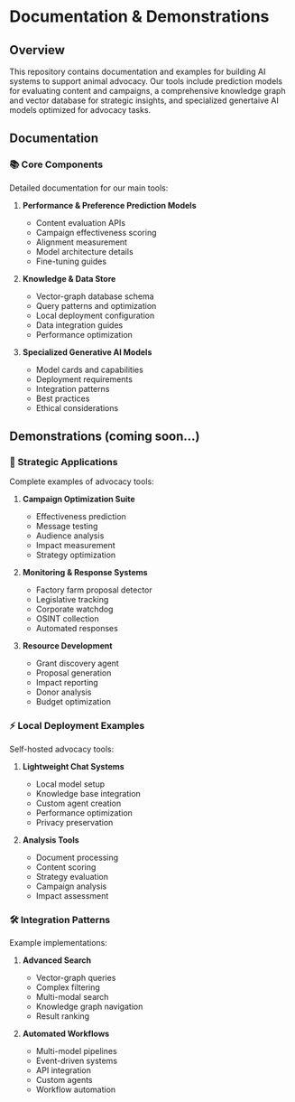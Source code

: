 # Documentation & Demonstrations

## Overview
This repository contains documentation and examples for building AI systems to support animal advocacy. Our tools include prediction models for evaluating content and campaigns, a comprehensive knowledge graph and vector database for strategic insights, and specialized genertaive AI models optimized for advocacy tasks.

## Documentation

### 📚 Core Components
Detailed documentation for our main tools:

1. **Performance & Preference Prediction Models**
   - Content evaluation APIs
   - Campaign effectiveness scoring
   - Alignment measurement
   - Model architecture details
   - Fine-tuning guides

2. **Knowledge & Data Store**
   - Vector-graph database schema
   - Query patterns and optimization
   - Local deployment configuration
   - Data integration guides
   - Performance optimization

3. **Specialized Generative AI Models**
   - Model cards and capabilities
   - Deployment requirements
   - Integration patterns
   - Best practices
   - Ethical considerations

## Demonstrations (coming soon...)

### 🎯 Strategic Applications
Complete examples of advocacy tools:

1. **Campaign Optimization Suite**
   - Effectiveness prediction
   - Message testing
   - Audience analysis
   - Impact measurement
   - Strategy optimization

2. **Monitoring & Response Systems**
   - Factory farm proposal detector
   - Legislative tracking
   - Corporate watchdog
   - OSINT collection
   - Automated responses

3. **Resource Development**
   - Grant discovery agent
   - Proposal generation
   - Impact reporting
   - Donor analysis
   - Budget optimization

### ⚡ Local Deployment Examples
Self-hosted advocacy tools:

1. **Lightweight Chat Systems**
   - Local model setup
   - Knowledge base integration
   - Custom agent creation
   - Performance optimization
   - Privacy preservation

2. **Analysis Tools**
   - Document processing
   - Content scoring
   - Strategy evaluation
   - Campaign analysis
   - Impact assessment

### 🛠️ Integration Patterns
Example implementations:

1. **Advanced Search**
   - Vector-graph queries
   - Complex filtering
   - Multi-modal search
   - Knowledge graph navigation
   - Result ranking

2. **Automated Workflows**
   - Multi-model pipelines
   - Event-driven systems
   - API integration
   - Custom agents
   - Workflow automation
